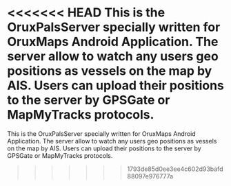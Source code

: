 <<<<<<< HEAD
This is the OruxPalsServer specially written for OruxMaps Android Application. The server allow to watch any users geo positions as vessels on the map by AIS. Users can upload their positions to the server by GPSGate or MapMyTracks protocols.
=======
This is the OruxPalsServer specially written for OruxMaps Android Application.
The server allow to watch any users geo positions as vessels on the map by AIS.
Users can upload their positions to the server by GPSGate or MapMyTracks protocols.
>>>>>>> 1793de85d0ee3ee4c602d93bafd88097e976777a
